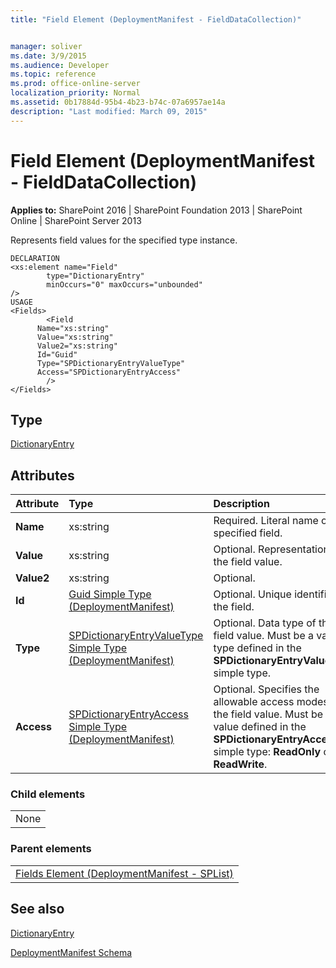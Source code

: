 ```yaml
---
title: "Field Element (DeploymentManifest - FieldDataCollection)"


manager: soliver
ms.date: 3/9/2015
ms.audience: Developer
ms.topic: reference
ms.prod: office-online-server
localization_priority: Normal
ms.assetid: 0b17884d-95b4-4b23-b74c-07a6957ae14a
description: "Last modified: March 09, 2015"
---
```


# Field Element (DeploymentManifest - FieldDataCollection)

 
  
 **Applies to:** SharePoint 2016 | SharePoint Foundation 2013 | SharePoint Online | SharePoint Server 2013 
  
Represents field values for the specified type instance.
  
```
DECLARATION
<xs:element name="Field" 
        type="DictionaryEntry" 
        minOccurs="0" maxOccurs="unbounded" 
/>
USAGE
<Fields>
        <Field
      Name="xs:string"
      Value="xs:string"
      Value2="xs:string"
      Id="Guid"
      Type="SPDictionaryEntryValueType"
      Access="SPDictionaryEntryAccess"
        />
</Fields>

```

## Type

[DictionaryEntry](https://msdn.microsoft.com/library/System.Collections.DictionaryEntry.aspx)
  
## Attributes

|**Attribute**|**Type**|**Description**|
|:-----|:-----|:-----|
|**Name** <br/> |xs:string  <br/> |Required. Literal name of the specified field.  <br/> |
|**Value** <br/> |xs:string  <br/> |Optional. Representation of the field value.  <br/> |
|**Value2** <br/> |xs:string  <br/> |Optional.  <br/> |
|**Id** <br/> |[Guid Simple Type (DeploymentManifest)](guid-simple-type-deploymentmanifest.md) <br/> |Optional. Unique identifier of the field.  <br/> |
|**Type** <br/> |[SPDictionaryEntryValueType Simple Type (DeploymentManifest)](spdictionaryentryvaluetype-simple-type-deploymentmanifest.md) <br/> |Optional. Data type of the field value. Must be a value type defined in the **SPDictionaryEntryValueType** simple type.  <br/> |
|**Access** <br/> |[SPDictionaryEntryAccess Simple Type (DeploymentManifest)](spdictionaryentryaccess-simple-type-deploymentmanifest.md) <br/> |Optional. Specifies the allowable access modes for the field value. Must be a value defined in the **SPDictionaryEntryAccess** simple type: **ReadOnly** or **ReadWrite**.  <br/> |
   
### Child elements

||
|:-----|
|None |
   
### Parent elements

||
|:-----|
|[Fields Element (DeploymentManifest - SPList)](fields-element-deploymentmanifestsplist.md)
   
## See also



[DictionaryEntry](https://msdn.microsoft.com/library/System.Collections.DictionaryEntry.aspx)


[DeploymentManifest Schema](deploymentmanifest-schema.md)

